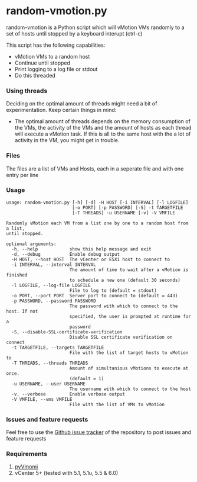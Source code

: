 random-vmotion.py
=================
random-vmotion is a Python script which will vMotion VMs randomly to a set of hosts until stopped by a keyboard interupt (ctrl-c)

This script has the following capabilities:
* vMotion VMs to a random host
* Continue until stopped
* Print logging to a log file or stdout
* Do this threaded

### Using threads ###
Deciding on the optimal amount of threads might need a bit of experimentation. Keep certain things in mind:
* The optimal amount of threads depends on the memory consumption of the VMs, the activity of the VMs and the amount of hosts as each thread will execute a vMotion task. If this is all to the same host with the a lot of activity in the VM, you might get in trouble.

### Files ###
The files are a list of VMs and Hosts, each in a seperate file and with one entry per line

### Usage ###
    usage: random-vmotion.py [-h] [-d] -H HOST [-i INTERVAL] [-l LOGFILE]
                             [-o PORT] [-p PASSWORD] [-S] -t TARGETFILE
                             [-T THREADS] -u USERNAME [-v] -V VMFILE

    Randomly vMotion each VM from a list one by one to a random host from a list,
    until stopped.

    optional arguments:
      -h, --help            show this help message and exit
      -d, --debug           Enable debug output
      -H HOST, --host HOST  The vCenter or ESXi host to connect to
      -i INTERVAL, --interval INTERVAL
                            The amount of time to wait after a vMotion is finished
                            to schedule a new one (default 30 seconds)
      -l LOGFILE, --log-file LOGFILE
                            File to log to (default = stdout)
      -o PORT, --port PORT  Server port to connect to (default = 443)
      -p PASSWORD, --password PASSWORD
                            The password with which to connect to the host. If not
                            specified, the user is prompted at runtime for a
                            password
      -S, --disable-SSL-certificate-verification
                            Disable SSL certificate verification on connect
      -t TARGETFILE, --targets TARGETFILE
                            File with the list of target hosts to vMotion to
      -T THREADS, --threads THREADS
                            Amount of simultanious vMotions to execute at once.
                            (default = 1)
      -u USERNAME, --user USERNAME
                            The username with which to connect to the host
      -v, --verbose         Enable verbose output
      -V VMFILE, --vms VMFILE
                            File with the list of VMs to vMotion

### Issues and feature requests ###
Feel free to use the [Github issue tracker](https://github.com/pdellaert/vSphere-Python/issues) of the repository to post issues and feature requests

### Requirements ### 
1. [pyVmomi](https://github.com/vmware/pyvmomi)
2. vCenter 5+ (tested with 5.1, 5.1u, 5.5 & 6.0)